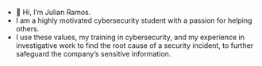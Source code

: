 - 👋 Hi, I’m Julian Ramos.
- I am a highly motivated cybersecurity student with a passion for helping others.
- I use these values, my training in cybersecurity, and my experience in investigative work to find the root cause of a security incident, to further safeguard the company’s sensitive information. 

<!---
jmr0612/jmr0612 is a ✨ special ✨ repository because its `README.md` (this file) appears on your GitHub profile.
You can click the Preview link to take a look at your changes.
--->
